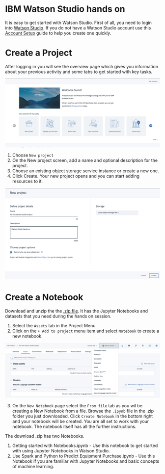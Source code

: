 # IBM Watson Studio hands on


It is easy to get started with Watson Studio. First of all, you need to login into [Watson Studio](https://eu-de.dataplatform.cloud.ibm.com). If you do not have a Watson Studio account use this [Account Setup](https://github.com/sumit-goyal/Watson-Studio-Workshop/wiki/Account-setup) guide to help you create one quickly.


# Create a Project
After logging in you will see the overview page which gives you information about your previous activity and some tabs to get started with key tasks.


![Watson Studio Landing page](./docs/images/Landing-Page-Tile.png?raw=true "Title")

1. Choose  `New project`
2. On the New project screen, add a name and optional description for the project.
3. Choose an existing object storage service instance or create a new one. 
4. Click Create. Your new project opens and you can start adding resources to it.

![New Project Page](./docs/images/New-Project-Page.png?raw=true "Title")

# Create a Notebook

Download and unzip the the [.zip file](https://github.com/sumit-goyal/Watson-Studio-Workshop/archive/master.zip). It has the Jupyter Notebooks and datasets that you need during the hands on session.

1. Select the `Assets` tab in the Project Menu
2. Click on the `+ Add to project` menu item and select `Notebook` to create a new notebook.

![New Project Page](./docs/images/Add-Asset.png?raw=true "Title")

3. On the `New Notebook` page select the `From file` tab as you wil be creating a New Notebook from a file. Browse the `.ipynb` file in the .zip folder you just downloaded. Click `Create Notebook` in the bottom right and your notebook will be created. You are all set to work with your notebook. The notebook itself has all the further instructions.

The download .zip has two Notebooks.

1. Getting started with Notebooks.ipynb - Use this notebook to get started with using Jupyter Notebooks in Watson Studio.
2. Use Spark and Python to Predict Equipment Purchase.ipynb - Use this Notebook if you are familiar with Jupyter Notebooks and basic concepts of machine learning.
